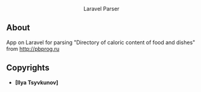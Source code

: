 <p align="center">Laravel Parser</p>

## About

App on Laravel for parsing "Directory of caloric content of food and dishes" from http://pbprog.ru


## Copyrights

- **[Ilya Tsyvkunov]**

